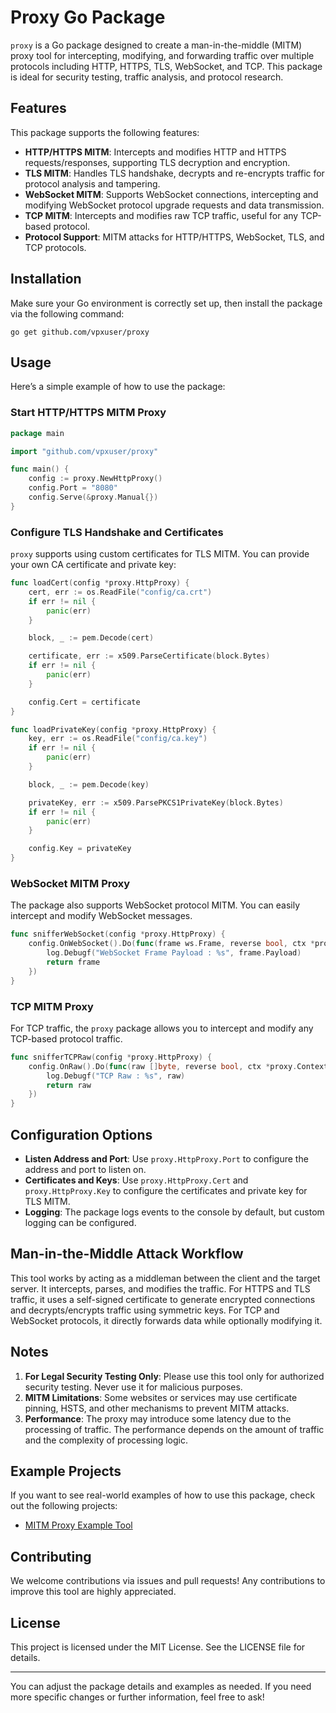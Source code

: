 # Proxy Go Package

`proxy` is a Go package designed to create a man-in-the-middle (MITM) proxy tool for intercepting, modifying, and forwarding traffic over multiple protocols including HTTP, HTTPS, TLS, WebSocket, and TCP. This package is ideal for security testing, traffic analysis, and protocol research.

## Features

This package supports the following features:

- **HTTP/HTTPS MITM**: Intercepts and modifies HTTP and HTTPS requests/responses, supporting TLS decryption and encryption.
- **TLS MITM**: Handles TLS handshake, decrypts and re-encrypts traffic for protocol analysis and tampering.
- **WebSocket MITM**: Supports WebSocket connections, intercepting and modifying WebSocket protocol upgrade requests and data transmission.
- **TCP MITM**: Intercepts and modifies raw TCP traffic, useful for any TCP-based protocol.
- **Protocol Support**: MITM attacks for HTTP/HTTPS, WebSocket, TLS, and TCP protocols.

## Installation

Make sure your Go environment is correctly set up, then install the package via the following command:

```shell
go get github.com/vpxuser/proxy
```

## Usage

Here’s a simple example of how to use the package:

### Start HTTP/HTTPS MITM Proxy

```go
package main

import "github.com/vpxuser/proxy"

func main() {
	config := proxy.NewHttpProxy()
	config.Port = "8080"
	config.Serve(&proxy.Manual{})
}
```

### Configure TLS Handshake and Certificates

`proxy` supports using custom certificates for TLS MITM. You can provide your own CA certificate and private key:

```go
func loadCert(config *proxy.HttpProxy) {
	cert, err := os.ReadFile("config/ca.crt")
	if err != nil {
		panic(err)
	}

	block, _ := pem.Decode(cert)

	certificate, err := x509.ParseCertificate(block.Bytes)
	if err != nil {
		panic(err)
	}

	config.Cert = certificate
}

func loadPrivateKey(config *proxy.HttpProxy) {
	key, err := os.ReadFile("config/ca.key")
	if err != nil {
		panic(err)
	}

	block, _ := pem.Decode(key)

	privateKey, err := x509.ParsePKCS1PrivateKey(block.Bytes)
	if err != nil {
		panic(err)
	}

	config.Key = privateKey
}
```

### WebSocket MITM Proxy

The package also supports WebSocket protocol MITM. You can easily intercept and modify WebSocket messages.

```go
func snifferWebSocket(config *proxy.HttpProxy) {
	config.OnWebSocket().Do(func(frame ws.Frame, reverse bool, ctx *proxy.Context) ws.Frame {
		log.Debugf("WebSocket Frame Payload : %s", frame.Payload)
		return frame
	})
}
```

### TCP MITM Proxy

For TCP traffic, the `proxy` package allows you to intercept and modify any TCP-based protocol traffic.

```go
func snifferTCPRaw(config *proxy.HttpProxy) {
	config.OnRaw().Do(func(raw []byte, reverse bool, ctx *proxy.Context) []byte {
		log.Debugf("TCP Raw : %s", raw)
		return raw
	})
}
```

## Configuration Options

- **Listen Address and Port**: Use `proxy.HttpProxy.Port` to configure the address and port to listen on.
- **Certificates and Keys**: Use `proxy.HttpProxy.Cert` and `proxy.HttpProxy.Key` to configure the certificates and private key for TLS MITM.
- **Logging**: The package logs events to the console by default, but custom logging can be configured.

## Man-in-the-Middle Attack Workflow

This tool works by acting as a middleman between the client and the target server. It intercepts, parses, and modifies the traffic. For HTTPS and TLS traffic, it uses a self-signed certificate to generate encrypted connections and decrypts/encrypts traffic using symmetric keys. For TCP and WebSocket protocols, it directly forwards data while optionally modifying it.

## Notes

1. **For Legal Security Testing Only**: Please use this tool only for authorized security testing. Never use it for malicious purposes.
2. **MITM Limitations**: Some websites or services may use certificate pinning, HSTS, and other mechanisms to prevent MITM attacks.
3. **Performance**: The proxy may introduce some latency due to the processing of traffic. The performance depends on the amount of traffic and the complexity of processing logic.

## Example Projects

If you want to see real-world examples of how to use this package, check out the following projects:

- [MITM Proxy Example Tool](https://github.com/vpxuser/proxy/examples/tool)

## Contributing

We welcome contributions via issues and pull requests! Any contributions to improve this tool are highly appreciated.

## License

This project is licensed under the MIT License. See the LICENSE file for details.

------

You can adjust the package details and examples as needed. If you need more specific changes or further information, feel free to ask!
